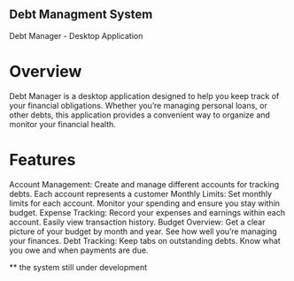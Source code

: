 ## Debt Managment System 
Debt Manager - Desktop Application

# Overview
Debt Manager is a desktop application designed to help you keep track of your financial obligations. Whether you’re managing personal loans, or other debts, this application provides a convenient way to organize and monitor your financial health.

# Features
Account Management: Create and manage different accounts for tracking debts. Each account represents a customer
Monthly Limits: Set monthly limits for each account. Monitor your spending and ensure you stay within budget.
Expense Tracking: Record your expenses and earnings within each account. Easily view transaction history.
Budget Overview: Get a clear picture of your budget by month and year. See how well you’re managing your finances.
Debt Tracking: Keep tabs on outstanding debts. Know what you owe and when payments are due.

** the system still under development
